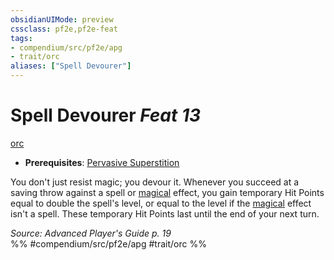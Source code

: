 ```yaml
---
obsidianUIMode: preview
cssclass: pf2e,pf2e-feat
tags:
- compendium/src/pf2e/apg
- trait/orc
aliases: ["Spell Devourer"]
---
```

# Spell Devourer  *Feat 13*  
[orc](orc.md "Orc Ancestry & Heritage Trait")  

- **Prerequisites**: [Pervasive Superstition](pervasive-superstition.md)

You don't just resist magic; you devour it. Whenever you succeed at a saving throw against a spell or [magical](magical.md "Magical Item Trait") effect, you gain temporary Hit Points equal to double the spell's level, or equal to the level if the [magical](magical.md "Magical Item Trait") effect isn't a spell. These temporary Hit Points last until the end of your next turn.

*Source: Advanced Player's Guide p. 19*  
%% #compendium/src/pf2e/apg #trait/orc %%
